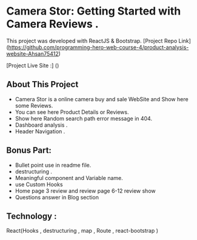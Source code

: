 # Camera Stor: Getting Started with Camera Reviews .

This project was developed with ReactJS & Bootstrap. [Project Repo Link] (https://github.com/programming-hero-web-course-4/product-analysis-website-Ahsan75412) 

[Project Live Site :] ()

## About This Project 

* Camera Stor is a online camera buy and sale WebSite and Show here some Reviews.
* You can see here Product Details or Reviews.
* Show here Random search path error message in 404.
* Dashboard analysis .
* Header Navigation .

## Bonus Part:

* Bullet point use in readme file.
* destructuring .
* Meaningful component and Variable name.
* use Custom Hooks
* Home page 3 review and review page 6-12 review show
* Questions answer in Blog section




## Technology :
React(Hooks , destructuring , map , Route , react-bootstrap )